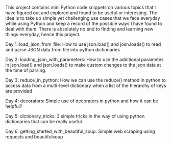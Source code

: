 This project contains mini Python code snippets on various topics that I have figured out and explored and found to be useful or interesting. The idea is to take up simple yet challenging use cases that we face everyday while using Python and keep a record of the possible ways I have found to deal with them. There is absolutely no end to finding and learning new things everyday, hence this project.

Day 1: load_json_from_file: How to use json.load() and josn.loads() to read and parse JSON data from file into python dictionaries

Day 2: loading_json_with_parameters: How to use the additional parametes in json.load() and json.loads() to make custom changes to the json data at the time of parsing.

Day 3: reduce_in_python: How we can use the reduce() method in python to access data from a multi-level dictionary when a list of the hierarchy of keys are provided

Day 4: decorators: Simple use of decorators in python and how it can be helpful?

Day 5: dictionary_tricks: 3 simple tricks in the way of using python dictionaries that can be really useful.

Day 6: getting_started_with_beautiful_soup: Simple web scraping using requests and beautifulsoup
